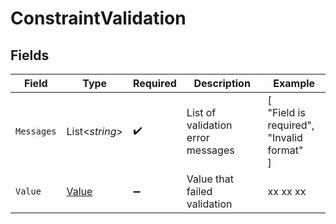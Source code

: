 # ConstraintValidation


## Fields

| Field                                     | Type                                      | Required                                  | Description                               | Example                                   |
| ----------------------------------------- | ----------------------------------------- | ----------------------------------------- | ----------------------------------------- | ----------------------------------------- |
| `Messages`                                | List<*string*>                            | :heavy_check_mark:                        | List of validation error messages         | [<br/>"Field is required",<br/>"Invalid format"<br/>] |
| `Value`                                   | [Value](../../Models/Components/Value.md) | :heavy_minus_sign:                        | Value that failed validation              | xx xx xx                                  |